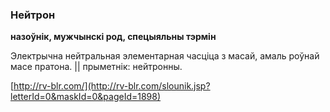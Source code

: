 ### Нейтрон
**назоўнік, мужчынскі род, спецыяльны тэрмін**

Электрычна нейтральная элементарная часціца з масай, амаль роўнай масе пратона. || прыметнік: нейтронны.

<a rel="author">[http://rv-blr.com/](http://rv-blr.com/slounik.jsp?letterId=0&maskId=0&pageId=1898)</a>
